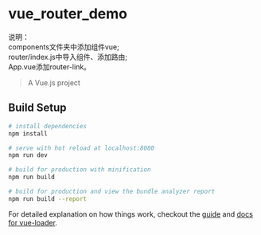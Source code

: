 # vue_router_demo

说明：  
components文件夹中添加组件vue;  
router/index.js中导入组件、添加路由;  
App.vue添加router-link。  

> A Vue.js project

## Build Setup

``` bash
# install dependencies
npm install

# serve with hot reload at localhost:8080
npm run dev

# build for production with minification
npm run build

# build for production and view the bundle analyzer report
npm run build --report
```

For detailed explanation on how things work, checkout the [guide](http://vuejs-templates.github.io/webpack/) and [docs for vue-loader](http://vuejs.github.io/vue-loader).
